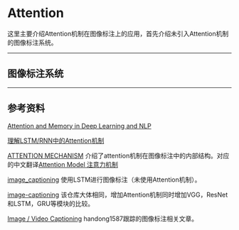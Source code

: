 # Attention

这里主要介绍Attention机制在图像标注上的应用，首先介绍未引入Attention机制的图像标注系统。

---
## 图像标注系统



---
## 参考资料

[Attention and Memory in Deep Learning and NLP](http://www.wildml.com/2016/01/attention-and-memory-in-deep-learning-and-nlp/)

[理解LSTM/RNN中的Attention机制](http://www.jeyzhang.com/understand-attention-in-rnn.html)

[ATTENTION MECHANISM](https://blog.heuritech.com/2016/01/20/attention-mechanism/) 介绍了attention机制在图像标注中的内部结构。对应的中文翻译[Attention Model 注意力机制](https://ilewseu.github.io/2018/02/12/Attention%20Model%20%E6%B3%A8%E6%84%8F%E5%8A%9B%E6%9C%BA%E5%88%B6/)

[image_captioning](https://github.com/yunjey/pytorch-tutorial/tree/master/tutorials/03-advanced/image_captioning) 使用LSTM进行图像标注（未使用Attention机制）。

[image-captioning](https://github.com/surgicaI/image-captioning) 该仓库大体相同，增加Attention机制同时增加VGG，ResNet和LSTM，GRU等模块的比较。

[Image / Video Captioning](https://handong1587.github.io/deep_learning/2015/10/09/captioning.html#blogs) handong1587跟踪的图像标注相关文章。
